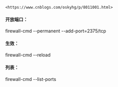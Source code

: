    <https://www.cnblogs.com/oskyhg/p/8011001.html>

#### 开放端口：
firewall-cmd --permanent --add-port=2375/tcp
#### 生效：
firewall-cmd --reload
#### 列表：
firewall-cmd --list-ports




